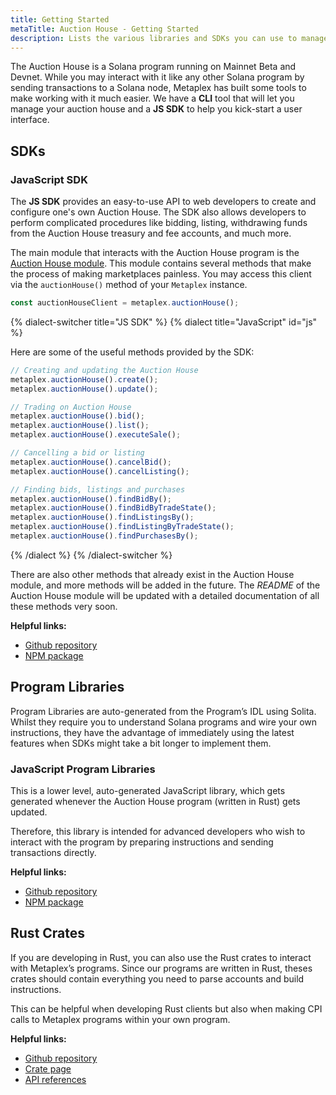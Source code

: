 ```yaml
---
title: Getting Started
metaTitle: Auction House - Getting Started
description: Lists the various libraries and SDKs you can use to manage Auction Houses.
---
```


The Auction House is a Solana program running on Mainnet Beta and Devnet. While you may interact with it like any other Solana program by sending transactions to a Solana node, Metaplex has built some tools to make working with it much easier. We have a **CLI** tool that will let you manage your auction house and a **JS SDK** to help you kick-start a user interface.

## SDKs

### JavaScript SDK
The **JS SDK** provides an easy-to-use API to web developers to create and configure one's own Auction House. The SDK also allows developers to perform complicated procedures like bidding, listing, withdrawing funds from the Auction House treasury and fee accounts, and much more. 

The main module that interacts with the Auction House program is the [Auction House module](https://github.com/metaplex-foundation/js/tree/main/packages/js/src/plugins/auctionHouseModule). This module contains several methods that make the process of making marketplaces painless. You may access this client via the `auctionHouse()` method of your `Metaplex` instance.
```ts
const auctionHouseClient = metaplex.auctionHouse();
```

{% dialect-switcher title="JS SDK" %}
{% dialect title="JavaScript" id="js" %}

Here are some of the useful methods provided by the SDK:

```ts
// Creating and updating the Auction House
metaplex.auctionHouse().create();
metaplex.auctionHouse().update();

// Trading on Auction House
metaplex.auctionHouse().bid();
metaplex.auctionHouse().list();
metaplex.auctionHouse().executeSale();

// Cancelling a bid or listing
metaplex.auctionHouse().cancelBid();
metaplex.auctionHouse().cancelListing();

// Finding bids, listings and purchases
metaplex.auctionHouse().findBidBy();
metaplex.auctionHouse().findBidByTradeState();
metaplex.auctionHouse().findListingsBy();
metaplex.auctionHouse().findListingByTradeState();
metaplex.auctionHouse().findPurchasesBy();
```

{% /dialect %}
{% /dialect-switcher %}


There are also other methods that already exist in the Auction House module, and more methods will be added in the future. The *README* of the Auction House module will be updated with a detailed documentation of all these methods very soon.

**Helpful links:**
* [Github repository](https://github.com/metaplex-foundation/js/tree/main/packages/js/src/plugins/auctionHouseModule)
* [NPM package](https://www.npmjs.com/package/@metaplex-foundation/js)

## Program Libraries
Program Libraries are auto-generated from the Program’s IDL using Solita. Whilst they require you to understand Solana programs and wire your own instructions, they have the advantage of immediately using the latest features when SDKs might take a bit longer to implement them.

### JavaScript Program Libraries
This is a lower level, auto-generated JavaScript library, which gets generated whenever the Auction House program (written in Rust) gets updated. 

Therefore, this library is intended for advanced developers who wish to interact with the program by preparing instructions and sending transactions directly.

**Helpful links:**
* [Github repository](https://github.com/metaplex-foundation/metaplex-program-library/tree/master/auction-house/js)
* [NPM package](https://www.npmjs.com/package/@metaplex-foundation/mpl-auction-house)

## Rust Crates
If you are developing in Rust, you can also use the Rust crates to interact with Metaplex’s programs. Since our programs are written in Rust, theses crates should contain everything you need to parse accounts and build instructions.

This can be helpful when developing Rust clients but also when making CPI calls to Metaplex programs within your own program.

**Helpful links:**
* [Github repository](https://github.com/metaplex-foundation/metaplex-program-library/tree/master/auction-house/program)
* [Crate page](https://crates.io/crates/mpl-auction-house)
* [API references](https://docs.rs/mpl-auction-house/latest/mpl_auction_house/)
